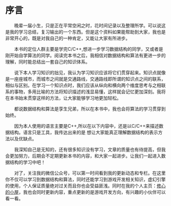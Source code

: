 # 序言



&emsp;&emsp;晚辈一届小生，只是正在平常空闲之时，花时间记录以及整理所学。可以说这是我的学习总结，复习输出的一个东西。但是这个资料如果能帮助到大家，我也是非常开心的，既是对我自己的一种肯定，又能让大家有所进步。

&emsp;&emsp;本书的定位人群主要是学完C/C++,想进一步学习数据结构的同学，又或者是刚开始自学算法的同学。阅读完本书之后，我相信对数据结构和算法有更进一步的理解，同时能总结出一套自己的知识体系。

&emsp;&emsp;说下本人学习知识的拙见，我认为学习知识应该将它们贯穿起来。知识点就像是一座座城市，而城市之间就是交通路线，交通路线即所谓的知识点之间的联系，相似与区别。在学习一个知识点时，我们应该从纵向和横向两个维度思考与之相联系的事物，多用比喻的方法将知识描述的浅显易懂，这样就会记忆更加深刻。我将在本书始末贯穿这样的方法，让大家能够学习地更加轻松。

&emsp;&emsp;都说数据结构和算法是孪生兄弟，所以在本书中，我也会将算法的学习贯穿到始终。

&emsp;&emsp;因为本人使用的语言主要是C++,所以在以下内容中，还是以C/C++来描述数据结构。语言只是工具，我传达出来的是 想让大家能真正理解数据结构的表示方法以及优缺点。

&emsp;&emsp;我深知自己是无知的，还有很多知识没有学习，文章的质量也有待提高，但我会更加努力，后期会不定期更新本书的内容，和大家一起进步。让我们一起进入数据结构的学习中吧！

&emsp;&emsp;对了，关注我的微信公众号，可以第一时间看到我的更新动态和专栏。在这里你不仅可以学习到数据结构和算法，同时还能学习到游戏开发相关知识，虚幻引擎的使用，个人保证质量绝对过关而且你也会受益匪浅。同时在我的个人主页：[修心的小屋](https://xiuxin-666.gitee.io/)，我也会同时更新内容，重点更新的是游戏开发方向，有兴趣的小伙伴可以看一看。

